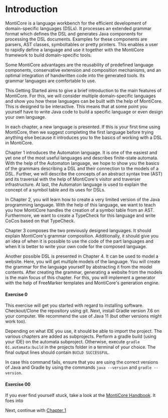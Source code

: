 # Introduction
MontiCore is a language workbench for the efficient development of domain-specific languages (DSLs).
It processes an extended grammar format which defines the DSL and generates Java components for processing the DSL documents.
Examples for these components are parsers, AST classes, symboltables or pretty printers.
This enables a user to rapidly define a language and use it together with the MontiCore framework to build domain-specific tools.

Some MontiCore advantages are the reusability of predefined language components, conservative extension and composition mechanisms, and an optimal integration of handwritten code into the generated tools.
Its grammar languages are comfortable to use.

This Getting Started aims to give a brief introduction to the main features of MontiCore.
For this, we will consider multiple domain-specific languages and show you how these languages can be built with the help of MontiCore.
This is designed to be interactive.
This means that at some point you yourself have to write Java code to build a specific language or even design your own language.

In each chapter, a new language is presented.
If this is your first time using MontiCore, then we suggest completing the first language before trying anything else because it introduces you to the basics of working with a DSL in MontiCore.

Chapter 1 introduces the Automaton language.
It is one of the easiest and yet one of the most useful languages and describes finite-state automata.
With the help of the Automaton language, we hope to show you the basics of the grammars describing a DSL and their connection to the models of a DSL.
Further, we will describe the concepts of an abstract syntax tree (AST) and its traversal with the help of MontiCore's visitor and traverser infrastructure.
At last, the Automaton language is used to explain the concept of a symbol table and its uses for DSLs.

In Chapter 2, you will learn how to create a very limited version of the Java programming language.
With the help of this language, we want to teach you how MontiCore handles the creation of a symbol table from an AST.
Furthermore, we want to create a TypeCheck for this language and write CoCos based on that TypeCheck.

Chapter 3 composes the two previously designed languages.
It should explain MontiCore's grammar composition.
Additionally, it should give you an idea of when it is possible to use the code of the part languages and when it is better to write your own code for the composed language.

Another possible DSL is presented in Chapter 4.
It can be used to model a website.
Here, you will get multiple models of the language.
You will create the grammar for the language yourself by abstracting it from the model contents.
After creating the grammar, generating a website from the models is the main focus of this chapter.
For this, you will implement a generator with the help of FreeMarker templates and MontiCore's generation engine.

#### Exercise 0
This exercise will get you started with regard to installing software.
Checkout/Clone the repository using git.
Next, install Gradle version 7.6 on your computer.
We recommend the use of Java 11 (but other versions might work too).

Depending on what IDE you use, it should be able to import the project.
The various chapters are added as subprojects.
Perform a gradle build (using your IDE) on the automata subproject.
Otherwise, execute  `gradle 01.automata:build` in the projects folder in a terminal of your choice.
The final output lines should contain `BUILD SUCCESSFUL`.

In case this command fails, ensure that you are using the correct versions
of Java and Gradle by using the commands `java --version` and
`gradle --version`. 

#### Exercise 00
If you ever find yourself stuck, take a look at the 
[MontiCore Handbook](https://monticore.de/handbook.pdf).
It foes into 

Next, continue with [Chapter 1](01.automata/README.md)
